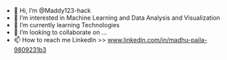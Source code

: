 - 👋 Hi, I’m @Maddy123-hack
- 👀 I’m interested in Machine Learning and Data Analysis and Visualization
- 🌱 I’m currently learning Technologies
- 💞️ I’m looking to collaborate on ...
- 📫 How to reach me LinkedIn >> www.linkedin.com/in/madhu-paila-9809231b3

<!---
Maddy123-hack/Maddy123-hack is a ✨ special ✨ repository because its `README.md` (this file) appears on your GitHub profile.
You can click the Preview link to take a look at your changes.
--->
